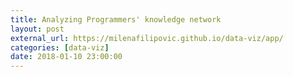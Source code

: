 ```yaml
---
title: Analyzing Programmers' knowledge network
layout: post
external_url: https://milenafilipovic.github.io/data-viz/app/
categories: [data-viz]
date: 2018-01-10 23:00:00
---
```


